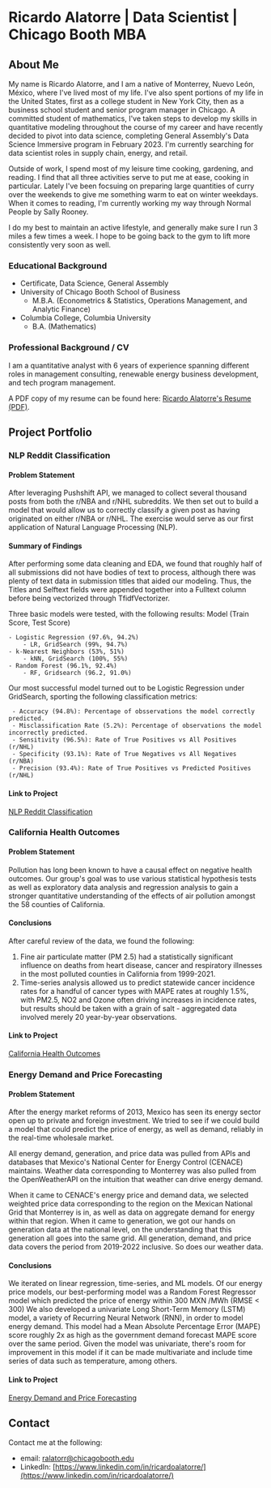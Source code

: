 # Ricardo Alatorre | Data Scientist | Chicago Booth MBA

## About Me

My name is Ricardo Alatorre, and I am a native of Monterrey, Nuevo León, México, where I've lived most of my life. I've also spent portions of my life in the United States, first as a college student in New York City, then as a business school student and senior program manager in Chicago. A committed student of mathematics, I've taken steps to develop my skills in quantitative modeling throughout the course of my career and have recently decided to pivot into data science, completing General Assembly's Data Science Immersive program in February 2023. I'm currently searching for data scientist roles in supply chain, energy, and retail.

Outside of work, I spend most of my leisure time cooking, gardening, and reading. I find that all three activities serve to put me at ease, cooking in particular. Lately I've been focsuing on preparing large quantities of curry over the weekends to give me something warm to eat on winter weekdays. When it comes to reading, I'm currently working my way through Normal People by Sally Rooney.

I do my best to maintain an active lifestyle, and generally make sure I run 3 miles a few times a week. I hope to be going back to the gym to lift more consistently very soon as well.

### Educational Background
- Certificate, Data Science, General Assembly
- University of Chicago Booth School of Business
  - M.B.A. (Econometrics & Statistics, Operations Management, and Analytic Finance)
- Columbia College, Columbia University
  - B.A. (Mathematics)  

### Professional Background / CV

I am a quantitative analyst with 6 years of experience spanning different roles in management consulting, renewable energy business development, and tech program management.

A PDF copy of my resume can be found here: [Ricardo Alatorre's Resume (PDF)](https://github.com/ralatorr/ralatorr.github.io/blob/main/Resume/Ricardo_Alatorre_Resume_2023.pdf).

## Project Portfolio
### NLP Reddit Classification
#### Problem Statement
After leveraging Pushshift API, we managed to collect several thousand posts from both the r/NBA and r/NHL subreddits. We then set out to build a model that would allow us to correctly classify a given post as having originated on either r/NBA or r/NHL. The exercise would serve as our first application of Natural Language Processing (NLP).

#### Summary of Findings

After performing some data cleaning and EDA, we found that roughly half of all submissions did not have bodies of text to process, although there was plenty of text data in submission titles that aided our modeling. Thus, the Titles and Selftext fields were appended together into a Fulltext column before being vectorized through TfidfVectorizer.

Three basic models were tested, with the following results:
Model (Train Score, Test Score)

    - Logistic Regression (97.6%, 94.2%)
        - LR, GridSearch (99%, 94.7%)
    - k-Nearest Neighbors (53%, 51%)
        - kNN, GridSearch (100%, 55%)
    - Random Forest (96.1%, 92.4%)
        - RF, Gridsearch (96.2, 91.0%)
    
Our most successful model turned out to be Logistic Regression under GridSearch, sporting the following classification metrics:

     - Accuracy (94.8%): Percentage of obsservations the model correctly predicted.
     - Misclassification Rate (5.2%): Percentage of observations the model incorrectly predicted.
     - Sensitivity (96.5%): Rate of True Positives vs All Positives (r/NHL)
     - Specificity (93.1%): Rate of True Negatives vs All Negatives (r/NBA)
     - Precision (93.4%): Rate of True Positives vs Predicted Positives (r/NHL)


#### Link to Project
[NLP Reddit Classification](https://github.com/ralatorr/ralatorr.github.io/tree/main/Reddit_Classification)

### California Health Outcomes
#### Problem Statement
Pollution has long been known to have a causal effect on negative health outcomes. Our group's goal was to use various statistical hypothesis tests as well as exploratory data analysis and regression analysis to gain a stronger quantitative understanding of the effects of air pollution amongst the 58 counties of California.

#### Conclusions

After careful review of the data, we found the following:

1. Fine air particulate matter (PM 2.5)  had a statistically significant influence on deaths from heart disease, cancer and respiratory illnesses in the most polluted counties in California from 1999-2021. 
2. Time-series analysis allowed us to predict statewide cancer incidence rates for a handful of cancer types with MAPE rates at roughly 1.5%, with PM2.5, NO2 and Ozone often driving increases in incidence rates, but results should be taken with a grain of salt - aggregated data involved merely 20 year-by-year observations.

#### Link to Project
[California Health Outcomes](https://github.com/ralatorr/ralatorr.github.io/tree/main/Health_Outcomes)

### Energy Demand and Price Forecasting
#### Problem Statement

After the energy market reforms of 2013, Mexico has seen its energy sector open up to private and foreign investment. We tried to see if we could build a model that could predict the price of energy, as well as demand, reliably in the real-time wholesale market.

All energy demand, generation, and price data was pulled from APIs and databases that Mexico's National Center for Energy Control (CENACE) maintains. Weather data corresponding to Monterrey was also pulled from the OpenWeatherAPI on the intuition that weather can drive energy demand.

When it came to CENACE's energy price and demand data, we selected weighted price data corresponding to the region on the Mexican National Grid that Monterrey is in, as well as data on aggregate demand for energy within that region. When it came to generation, we got our hands on generation data at the national level, on the understanding that this generation all goes into the same grid. All generation, demand, and price data covers the period from 2019-2022 inclusive. So does our weather data. 

#### Conclusions

We iterated on linear regression, time-series, and ML models.
Of our energy price models, our best-performing model was a Random Forest Regressor model which predicted the price of energy within 300 MXN /MWh (RMSE < 300)
We also developed a univariate Long Short-Term Memory (LSTM) model, a variety of Recurring Neural Network (RNN), in order to model energy demand. This model had a Mean Absolute Percentage Error (MAPE) score roughly 2x as high as the government demand forecast MAPE score over the same period. Given the model was univariate, there's room for improvement in this model if it can be made multivariate and include time series of data such as temperature, among others.

#### Link to Project
[Energy Demand and Price Forecasting](https://github.com/ralatorr/ralatorr.github.io/tree/main/Energy_Forecasting)

## Contact
Contact me at the following:
- email: [ralatorr@chicagobooth.edu](ralatorr@chicagobooth.edu)
- LinkedIn: [https://www.linkedin.com/in/ricardoalatorre/](https://www.linkedin.com/in/ricardoalatorre/)
